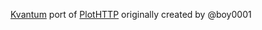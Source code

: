 [Kvantum](https://github.com/Sauilitired/Kvantum) port of [PlotHTTP](https://github.com/boy0001/PlotHTTP)
originally created by @boy0001
